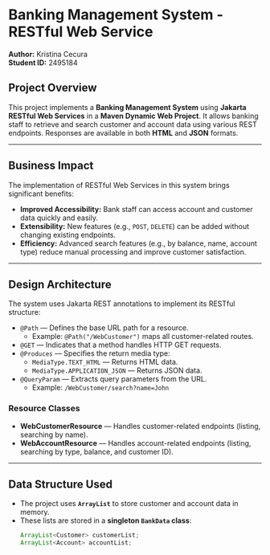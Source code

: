 # Banking Management System - RESTful Web Service

**Author:** Kristina Cecura  
**Student ID:** 2495184

## Project Overview

This project implements a **Banking Management System** using **Jakarta RESTful Web Services** in a **Maven Dynamic Web Project**. It allows banking staff to retrieve and search customer and account data using various REST endpoints. Responses are available in both **HTML** and **JSON** formats.

---

## Business Impact

The implementation of RESTful Web Services in this system brings significant benefits:

- **Improved Accessibility:** Bank staff can access account and customer data quickly and easily.
- **Extensibility:** New features (e.g., `POST`, `DELETE`) can be added without changing existing endpoints.
- **Efficiency:** Advanced search features (e.g., by balance, name, account type) reduce manual processing and improve customer satisfaction.

---

## Design Architecture

The system uses Jakarta REST annotations to implement its RESTful structure:

- `@Path` — Defines the base URL path for a resource.
  - Example: `@Path("/WebCustomer")` maps all customer-related routes.
- `@GET` — Indicates that a method handles HTTP GET requests.
- `@Produces` — Specifies the return media type:
  - `MediaType.TEXT_HTML` — Returns HTML data.
  - `MediaType.APPLICATION_JSON` — Returns JSON data.
- `@QueryParam` — Extracts query parameters from the URL.
  - Example: `/WebCustomer/search?name=John`

### Resource Classes

- **WebCustomerResource** — Handles customer-related endpoints (listing, searching by name).
- **WebAccountResource** — Handles account-related endpoints (listing, searching by type, balance, and customer ID).

---

## Data Structure Used

- The project uses **`ArrayList`** to store customer and account data in memory.
- These lists are stored in a **singleton `BankData` class**:
  ```java
  ArrayList<Customer> customerList;
  ArrayList<Account> accountList;
